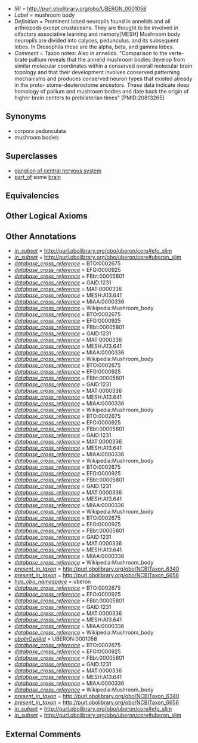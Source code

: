 * *IRI* = http://purl.obolibrary.org/obo/UBERON_0001058
 * *Label* = mushroom body
 * *Definition* = Prominent lobed neuropils found in annelids and all arthropods except crustaceans. They are thought to be involved in olfactory associative learning and memory[MESH] Mushroom body neuropils are divided into calyces, pedunculus, and its subsequent lobes. In Drosophila these are the alpha, beta, and gamma lobes.
 * *Comment* = Taxon notes: Also in annelids. "Comparison to the verte- brate pallium reveals that the annelid mushroom bodies develop from similar molecular coordinates within a conserved overall molecular brain topology and that their development involves conserved patterning mechanisms and produces conserved neuron types that existed already in the proto- stome-deuterostome ancestors. These data indicate deep homology of pallium and mushroom bodies and date back the origin of higher brain centers to prebilaterian times" [PMID:20813265]

## Synonyms

 * corpora pedunculata
 * mushroom bodies

## Superclasses

 * [ganglion of central nervous system](../../UBERON/39/UBERON_0003339.md)
 * [part_of](../../BFO/50/BFO_0000050.md) some [brain](../../UBERON/55/UBERON_0000955.md)

## Equivalencies


## Other Logical Axioms


## Other Annotations

 * *[in_subset](../../et/oboInOwl#inSubset.md)* = http://purl.obolibrary.org/obo/uberon/core#efo_slim
 * *[in_subset](../../et/oboInOwl#inSubset.md)* = http://purl.obolibrary.org/obo/uberon/core#uberon_slim
 * *[database_cross_reference](../../ef/oboInOwl#hasDbXref.md)* = BTO:0002675
 * *[database_cross_reference](../../ef/oboInOwl#hasDbXref.md)* = EFO:0000925
 * *[database_cross_reference](../../ef/oboInOwl#hasDbXref.md)* = FBbt:00005801
 * *[database_cross_reference](../../ef/oboInOwl#hasDbXref.md)* = GAID:1231
 * *[database_cross_reference](../../ef/oboInOwl#hasDbXref.md)* = MAT:0000336
 * *[database_cross_reference](../../ef/oboInOwl#hasDbXref.md)* = MESH:A13.641
 * *[database_cross_reference](../../ef/oboInOwl#hasDbXref.md)* = MIAA:0000336
 * *[database_cross_reference](../../ef/oboInOwl#hasDbXref.md)* = Wikipedia:Mushroom_body
 * *[database_cross_reference](../../ef/oboInOwl#hasDbXref.md)* = BTO:0002675
 * *[database_cross_reference](../../ef/oboInOwl#hasDbXref.md)* = EFO:0000925
 * *[database_cross_reference](../../ef/oboInOwl#hasDbXref.md)* = FBbt:00005801
 * *[database_cross_reference](../../ef/oboInOwl#hasDbXref.md)* = GAID:1231
 * *[database_cross_reference](../../ef/oboInOwl#hasDbXref.md)* = MAT:0000336
 * *[database_cross_reference](../../ef/oboInOwl#hasDbXref.md)* = MESH:A13.641
 * *[database_cross_reference](../../ef/oboInOwl#hasDbXref.md)* = MIAA:0000336
 * *[database_cross_reference](../../ef/oboInOwl#hasDbXref.md)* = Wikipedia:Mushroom_body
 * *[database_cross_reference](../../ef/oboInOwl#hasDbXref.md)* = BTO:0002675
 * *[database_cross_reference](../../ef/oboInOwl#hasDbXref.md)* = EFO:0000925
 * *[database_cross_reference](../../ef/oboInOwl#hasDbXref.md)* = FBbt:00005801
 * *[database_cross_reference](../../ef/oboInOwl#hasDbXref.md)* = GAID:1231
 * *[database_cross_reference](../../ef/oboInOwl#hasDbXref.md)* = MAT:0000336
 * *[database_cross_reference](../../ef/oboInOwl#hasDbXref.md)* = MESH:A13.641
 * *[database_cross_reference](../../ef/oboInOwl#hasDbXref.md)* = MIAA:0000336
 * *[database_cross_reference](../../ef/oboInOwl#hasDbXref.md)* = Wikipedia:Mushroom_body
 * *[database_cross_reference](../../ef/oboInOwl#hasDbXref.md)* = BTO:0002675
 * *[database_cross_reference](../../ef/oboInOwl#hasDbXref.md)* = EFO:0000925
 * *[database_cross_reference](../../ef/oboInOwl#hasDbXref.md)* = FBbt:00005801
 * *[database_cross_reference](../../ef/oboInOwl#hasDbXref.md)* = GAID:1231
 * *[database_cross_reference](../../ef/oboInOwl#hasDbXref.md)* = MAT:0000336
 * *[database_cross_reference](../../ef/oboInOwl#hasDbXref.md)* = MESH:A13.641
 * *[database_cross_reference](../../ef/oboInOwl#hasDbXref.md)* = MIAA:0000336
 * *[database_cross_reference](../../ef/oboInOwl#hasDbXref.md)* = Wikipedia:Mushroom_body
 * *[database_cross_reference](../../ef/oboInOwl#hasDbXref.md)* = BTO:0002675
 * *[database_cross_reference](../../ef/oboInOwl#hasDbXref.md)* = EFO:0000925
 * *[database_cross_reference](../../ef/oboInOwl#hasDbXref.md)* = FBbt:00005801
 * *[database_cross_reference](../../ef/oboInOwl#hasDbXref.md)* = GAID:1231
 * *[database_cross_reference](../../ef/oboInOwl#hasDbXref.md)* = MAT:0000336
 * *[database_cross_reference](../../ef/oboInOwl#hasDbXref.md)* = MESH:A13.641
 * *[database_cross_reference](../../ef/oboInOwl#hasDbXref.md)* = MIAA:0000336
 * *[database_cross_reference](../../ef/oboInOwl#hasDbXref.md)* = Wikipedia:Mushroom_body
 * *[database_cross_reference](../../ef/oboInOwl#hasDbXref.md)* = BTO:0002675
 * *[database_cross_reference](../../ef/oboInOwl#hasDbXref.md)* = EFO:0000925
 * *[database_cross_reference](../../ef/oboInOwl#hasDbXref.md)* = FBbt:00005801
 * *[database_cross_reference](../../ef/oboInOwl#hasDbXref.md)* = GAID:1231
 * *[database_cross_reference](../../ef/oboInOwl#hasDbXref.md)* = MAT:0000336
 * *[database_cross_reference](../../ef/oboInOwl#hasDbXref.md)* = MESH:A13.641
 * *[database_cross_reference](../../ef/oboInOwl#hasDbXref.md)* = MIAA:0000336
 * *[database_cross_reference](../../ef/oboInOwl#hasDbXref.md)* = Wikipedia:Mushroom_body
 * *[present_in_taxon](../../core#present/on/core#present_in_taxon.md)* = http://purl.obolibrary.org/obo/NCBITaxon_6340
 * *[present_in_taxon](../../core#present/on/core#present_in_taxon.md)* = http://purl.obolibrary.org/obo/NCBITaxon_6656
 * *[has_obo_namespace](../../ce/oboInOwl#hasOBONamespace.md)* = uberon
 * *[database_cross_reference](../../ef/oboInOwl#hasDbXref.md)* = BTO:0002675
 * *[database_cross_reference](../../ef/oboInOwl#hasDbXref.md)* = EFO:0000925
 * *[database_cross_reference](../../ef/oboInOwl#hasDbXref.md)* = FBbt:00005801
 * *[database_cross_reference](../../ef/oboInOwl#hasDbXref.md)* = GAID:1231
 * *[database_cross_reference](../../ef/oboInOwl#hasDbXref.md)* = MAT:0000336
 * *[database_cross_reference](../../ef/oboInOwl#hasDbXref.md)* = MESH:A13.641
 * *[database_cross_reference](../../ef/oboInOwl#hasDbXref.md)* = MIAA:0000336
 * *[database_cross_reference](../../ef/oboInOwl#hasDbXref.md)* = Wikipedia:Mushroom_body
 * *[oboInOwl#id](../../id/oboInOwl#id.md)* = UBERON:0001058
 * *[database_cross_reference](../../ef/oboInOwl#hasDbXref.md)* = BTO:0002675
 * *[database_cross_reference](../../ef/oboInOwl#hasDbXref.md)* = EFO:0000925
 * *[database_cross_reference](../../ef/oboInOwl#hasDbXref.md)* = FBbt:00005801
 * *[database_cross_reference](../../ef/oboInOwl#hasDbXref.md)* = GAID:1231
 * *[database_cross_reference](../../ef/oboInOwl#hasDbXref.md)* = MAT:0000336
 * *[database_cross_reference](../../ef/oboInOwl#hasDbXref.md)* = MESH:A13.641
 * *[database_cross_reference](../../ef/oboInOwl#hasDbXref.md)* = MIAA:0000336
 * *[database_cross_reference](../../ef/oboInOwl#hasDbXref.md)* = Wikipedia:Mushroom_body
 * *[present_in_taxon](../../core#present/on/core#present_in_taxon.md)* = http://purl.obolibrary.org/obo/NCBITaxon_6340
 * *[present_in_taxon](../../core#present/on/core#present_in_taxon.md)* = http://purl.obolibrary.org/obo/NCBITaxon_6656
 * *[in_subset](../../et/oboInOwl#inSubset.md)* = http://purl.obolibrary.org/obo/uberon/core#efo_slim
 * *[in_subset](../../et/oboInOwl#inSubset.md)* = http://purl.obolibrary.org/obo/uberon/core#uberon_slim

## External Comments

